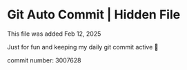 # Git Auto Commit | Hidden File

This file was added Feb 12, 2025

Just for fun and keeping my daily git commit active 🤪

commit number: 3007628
